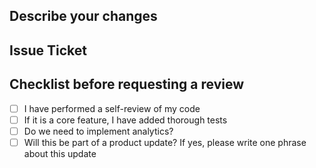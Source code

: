 ## Describe your changes

<!-- Provide a brief description of the changes introduced by this pull request -->

## Issue Ticket

<!-- Mention the associated issue ticket number and link -->

## Checklist before requesting a review

- [ ] I have performed a self-review of my code
- [ ] If it is a core feature, I have added thorough tests
- [ ] Do we need to implement analytics?
- [ ] Will this be part of a product update? If yes, please write one phrase about this update
